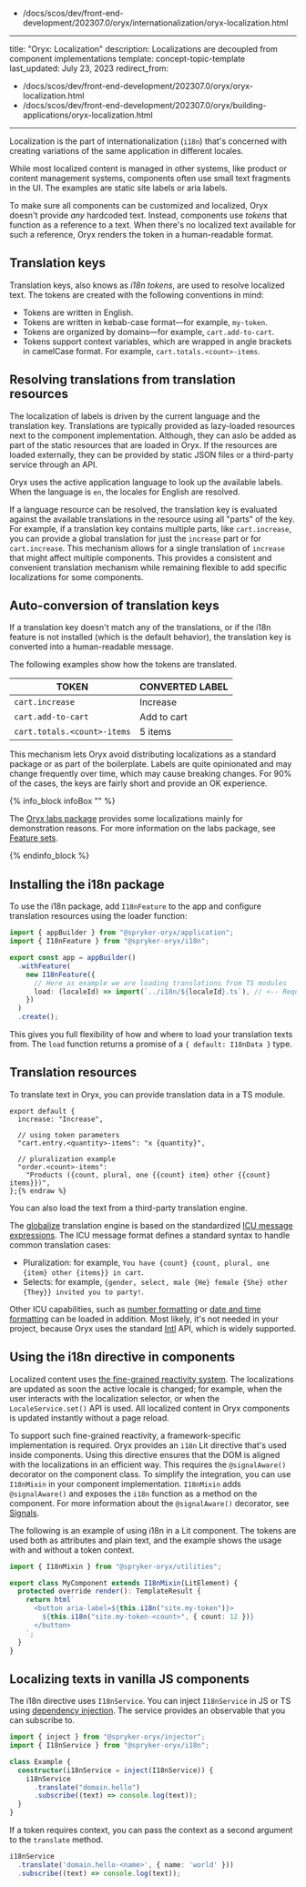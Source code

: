   - /docs/scos/dev/front-end-development/202307.0/oryx/internationalization/oryx-localization.html
---
title: "Oryx: Localization"
description: Localizations are decoupled from component implementations
template: concept-topic-template
last_updated: July 23, 2023
redirect_from:
  - /docs/scos/dev/front-end-development/202307.0/oryx/oryx-localization.html
  - /docs/scos/dev/front-end-development/202307.0/oryx/building-applications/oryx-localization.html
---

Localization is the part of internationalization (`i18n`) that's concerned with creating variations of the same application in different locales.

While most localized content is managed in other systems, like product or content management systems, components often use small text fragments in the UI. The examples are static site labels or aria labels.

To make sure all components can be customized and localized, Oryx doesn't provide _any_ hardcoded text. Instead, components use _tokens_ that function as a reference to a text. When there's no localized text available for such a reference, Oryx renders the token in a human-readable format.

## Translation keys

Translation keys, also knows as _i18n tokens_, are used to resolve localized text. The tokens are created with the following conventions in mind:

- Tokens are written in English.
- Tokens are written in kebab-case format—for example, `my-token`.
- Tokens are organized by domains—for example, `cart.add-to-cart`.
- Tokens support context variables, which are wrapped in angle brackets in camelCase format. For example, `cart.totals.<count>-items`.

## Resolving translations from translation resources

The localization of labels is driven by the current language and the translation key. Translations are typically provided as lazy-loaded resources next to the component implementation. Although, they can aslo be added as part of the static resources that are loaded in Oryx. If the resources are loaded externally, they can be provided by static JSON files or a third-party service through an API.

Oryx uses the active application language to look up the available labels. When the language is `en`, the locales for English are resolved.

If a language resource can be resolved, the translation key is evaluated against the available translations in the resource using all "parts" of the key. For example, if a translation key contains multiple parts, like `cart.increase`, you can provide a global translation for just the `increase` part or for `cart.increase`. This mechanism allows for a single translation of `increase` that might affect multiple components. This provides a consistent and convenient translation mechanism while remaining flexible to add specific localizations for some components.

## Auto-conversion of translation keys

If a translation key doesn't match any of the translations, or if the i18n feature is not installed (which is the default behavior), the translation key is converted into a human-readable message.

The following examples show how the tokens are translated.

| TOKEN                       | CONVERTED LABEL |
| --------------------------- | --------------- |
| `cart.increase`             | Increase        |
| `cart.add-to-cart`          | Add to cart     |
| `cart.totals.<count>-items` | 5 items         |

This mechanism lets Oryx avoid distributing localizations as a standard package or as part of the boilerplate. Labels are quite opinionated and may change frequently over time, which may cause breaking changes. For 90% of the cases, the keys are fairly short and provide an OK experience.

{% info_block infoBox "" %}

The [Oryx labs package](https://www.npmjs.com/package/@spryker-oryx/labs) provides some localizations mainly for demonstration reasons. For more information on the labs package, see [Feature sets](/docs/scos/dev/front-end-development/{{page.version}}/oryx/building-applications/oryx-feature-sets.html).

{% endinfo_block %}

## Installing the i18n package

To use the i18n package, add `I18nFeature` to the app and configure translation resources using the loader function:

```ts
import { appBuilder } from "@spryker-oryx/application";
import { I18nFeature } from "@spryker-oryx/i18n";

export const app = appBuilder()
  .withFeature(
    new I18nFeature({
      // Here as example we are loading translations from TS modules
      load: (localeId) => import(`../i18n/${localeId}.ts`), // <-- Required part
    })
  )
  .create();
```

This gives you full flexibility of how and where to load your translation texts from. The `load` function returns a promise of a `{ default: I18nData }` type.

## Translation resources

To translate text in Oryx, you can provide translation data in a TS module.

```ts{% raw %}
export default {
  increase: "Increase",

  // using token parameters
  "cart.entry.<quantity>-items": "x {quantity}",

  // pluralization example
  "order.<count>-items":
    "Products ({count, plural, one {{count} item} other {{count} items}})",
};{% endraw %}
```

You can also load the text from a third-party translation engine.

The [globalize](https://www.npmjs.com/package/globalize) translation engine is based on the standardized [ICU message expressions](https://unicode-org.github.io/icu/userguide/format_parse/messages/). The ICU message format defines a standard syntax to handle common translation cases:

- Pluralization: for example, `You have {count} {count, plural, one {item} other {items}} in cart`.
- Selects: for example, `{gender, select, male {He} female {She} other {They}} invited you to party!`.

Other ICU capabilities, such as [number formatting](https://unicode-org.github.io/icu/userguide/format_parse/numbers/) or [date and time formatting](https://unicode-org.github.io/icu/userguide/format_parse/datetime/) can be loaded in addition. Most likely, it's not needed in your project, because Oryx uses the standard [Intl](https://developer.mozilla.org/en-US/docs/Web/JavaScript/Reference/Global_Objects/Intl) API, which is widely supported.

## Using the i18n directive in components

Localized content uses [the fine-grained reactivity system](/docs/scos/dev/front-end-development/{{page.version}}/oryx/architecture/reactivity/reactivity.html). The localizations are updated as soon the active locale is changed; for example, when the user interacts with the localization selector, or when the `LocaleService.set()` API is used. All localized content in Oryx components is updated instantly without a page reload.

To support such fine-grained reactivity, a framework-specific implementation is required. Oryx provides an `i18n` Lit directive that's used inside components. Using this directive ensures that the DOM is aligned with the localizations in an efficient way. This requires the `@signalAware()` decorator on the component class. To simplify the integration, you can use `I18nMixin` in your component implementation. `I18nMixin` adds `@signalAware()` and exposes the `i18n` function as a method on the component. For more information about the `@signalAware()` decorator, see [Signals](/docs/scos/dev/front-end-development/{{page.version}}/oryx/architecture/reactivity/signals.html).

The following is an example of using i18n in a Lit component. The tokens are used both as attributes and plain text, and the example shows the usage with and without a token context.

```ts
import { I18nMixin } from "@spryker-oryx/utilities";

export class MyComponent extends I18nMixin(LitElement) {
  protected override render(): TemplateResult {
    return html`
      <button aria-label=${this.i18n("site.my-token")}>
        ${this.i18n("site.my-token-<count>", { count: 12 })}
      </button>
    `;
  }
}
```

## Localizing texts in vanilla JS components

The i18n directive uses `I18nService`. You can inject `I18nService` in JS or TS using [dependency injection](/docs/scos/dev/front-end-development/{{page.version}}/oryx/architecture/dependency-injection/dependency-injection.html). The service provides an observable that you can subscribe to.

```ts
import { inject } from "@spryker-oryx/injector";
import { I18nService } from "@spryker-oryx/i18n";

class Example {
  constructor(i18nService = inject(I18nService)) {
    i18nService
      .translate("domain.hello")
      .subscribe((text) => console.log(text));
  }
}
```

If a token requires context, you can pass the context as a second argument to the `translate` method.

```ts
i18nService
  .translate('domain.hello-<name>', { name: 'world' }))
  .subscribe((text) => console.log(text));
```
